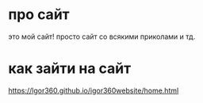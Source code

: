 # про сайт
это мой сайт! просто сайт со всякими приколами и тд.
# как зайти на сайт
https://lgor360.github.io/igor360website/home.html
